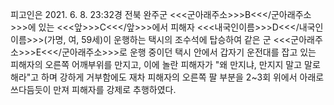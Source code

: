 피고인은 2021. 6. 8. 23:32경 전북 완주군 <<<군아래주소>>>B<<</군아래주소>>>에 있는 <<<앞>>>C<<</앞>>>에서 피해자 <<<내국인이름>>>D<<</내국인이름>>>(가명, 여, 59세)이 운행하는 택시의 조수석에 탑승하여 같은 군 <<<군아래주소>>>E<<</군아래주소>>>로 운행 중이던 택시 안에서 갑자기 운전대를 잡고 있는 피해자의 오른쪽 어깨부위를 만지고, 이에 놀란 피해자가 "왜 만지냐, 만지지 말고 말로 해라"고 하며 강하게 거부함에도 재차 피해자의 오른쪽 팔 부분을 2~3회 위에서 아래로 쓰다듬듯이 만져 피해자를 강제로 추행하였다.
